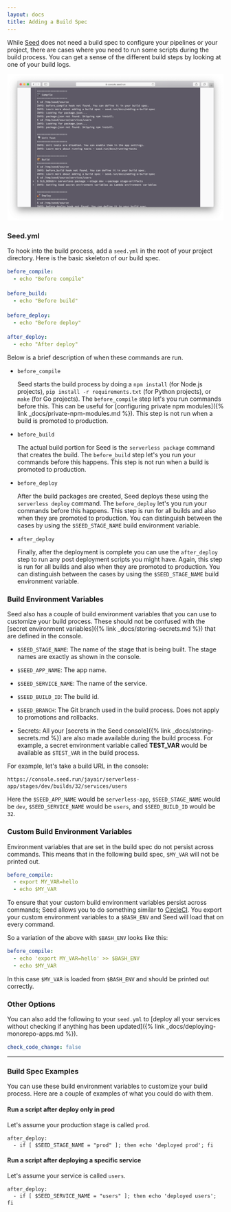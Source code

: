 ```yaml
---
layout: docs
title: Adding a Build Spec
---
```


While [Seed](/) does not need a build spec to configure your pipelines or your project, there are cases where you need to run some scripts during the build process. You can get a sense of the different build steps by looking at one of your build logs.

![Build logs screenshot](/assets/docs/adding-a-build-spec/build-logs-screenshot.png)

### Seed.yml

To hook into the build process, add a `seed.yml` in the root of your project directory. Here is the basic skeleton of our build spec.

``` yml
before_compile:
  - echo "Before compile"

before_build:
  - echo "Before build"

before_deploy:
  - echo "Before deploy"

after_deploy:
  - echo "After deploy"
```

Below is a brief description of when these commands are run.

- `before_compile`

   Seed starts the build process by doing a `npm install` (for Node.js projects), `pip install -r requirements.txt` (for Python projects), or `make` (for Go projects). The `before_compile` step let's you run commands before this. This can be useful for [configuring private npm modules]({% link _docs/private-npm-modules.md %}). This step is not run when a build is promoted to production.

- `before_build`

   The actual build portion for Seed is the `serverless package` command that creates the build. The `before_build` step let's you run your commands before this happens. This step is not run when a build is promoted to production.

- `before_deploy`

   After the build packages are created, Seed deploys these using the `serverless deploy` command. The `before_deploy` let's you run your commands before this happens. This step is run for all builds and also when they are promoted to production. You can distinguish between the cases by using the `$SEED_STAGE_NAME` build environment variable.

- `after_deploy`

   Finally, after the deployment is complete you can use the `after_deploy` step to run any post deployment scripts you might have. Again, this step is run for all builds and also when they are promoted to production. You can distinguish between the cases by using the `$SEED_STAGE_NAME` build environment variable.

### Build Environment Variables

Seed also has a couple of build environment variables that you can use to customize your build process. These should not be confused with the [secret environment variables]({% link _docs/storing-secrets.md %}) that are defined in the console.

- `$SEED_STAGE_NAME`: The name of the stage that is being built. The stage names are exactly as shown in the console.
- `$SEED_APP_NAME`: The app name.
- `$SEED_SERVICE_NAME`: The name of the service.
- `$SEED_BUILD_ID`: The build id.
- `$SEED_BRANCH`: The Git branch used in the build process. Does not apply to promotions and rollbacks.

- Secrets: All your [secrets in the Seed console]({% link _docs/storing-secrets.md %}) are also made available during the build process. For example, a secret environment variable called **TEST_VAR** would be available as `$TEST_VAR` in the build process.

For example, let's take a build URL in the console:

```
https://console.seed.run/jayair/serverless-app/stages/dev/builds/32/services/users
```

Here the `$SEED_APP_NAME` would be `serverless-app`, `$SEED_STAGE_NAME` would be `dev`, `$SEED_SERVICE_NAME` would be `users`, and `$SEED_BUILD_ID` would be `32`.

### Custom Build Environment Variables

Environment variables that are set in the build spec do not persist across commands. This means that in the following build spec, `$MY_VAR` will not be printed out.

``` yml
before_compile:
  - export MY_VAR=hello
  - echo $MY_VAR
```

To ensure that your custom build environment variables persist across commands; Seed allows you to do something similar to [CircleCI](https://circleci.com/docs/2.0/env-vars/#using-bash_env-to-set-environment-variables). You export your custom environment variables to a `$BASH_ENV` and Seed will load that on every command.

So a variation of the above with `$BASH_ENV` looks like this:

``` yml
before_compile:
  - echo 'export MY_VAR=hello' >> $BASH_ENV
  - echo $MY_VAR
```

In this case `$MY_VAR` is loaded from `$BASH_ENV` and should be printed out correctly.

### Other Options

You can also add the following to your `seed.yml` to [deploy all your services without checking if anything has been updated]({% link _docs/deploying-monorepo-apps.md %}).

``` yml
check_code_change: false
```

---

### Build Spec Examples

You can use these build environment variables to customize your build process. Here are a couple of examples of what you could do with them.

#### Run a script after deploy only in prod 

Let's assume your production stage is called `prod`.

```
after_deploy:
  - if [ $SEED_STAGE_NAME = "prod" ]; then echo 'deployed prod'; fi
```

#### Run a script after deploying a specific service

Let's assume your service is called `users`.

```
after_deploy:
  - if [ $SEED_SERVICE_NAME = "users" ]; then echo 'deployed users'; fi
```
